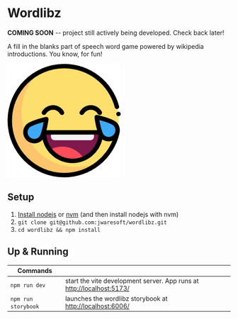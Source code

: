 # Wordlibz

**COMING SOON** -- project still actively being developed.  Check back later!

A fill in the blanks part of speech word game powered by wikipedia introductions.  You know, for fun!

![](./docs/wordlibz.png)

## Setup

1. [Install nodejs](https://nodejs.org/en/download/package-manager) or [nvm](https://github.com/nvm-sh/nvm) (and then install nodejs with nvm)
2. `git clone git@github.com:jwaresoft/wordlibz.git`
3. `cd wordlibz && npm install`

## Up & Running

|Commands||
|----|----|
| `npm run dev` | start the vite development server.  App runs at [http://localhost:5173/](http://localhost:5173/) |
| `npm run storybook` | launches the wordlibz storybook at [http://localhost:6006/](http://localhost:6006/)|


